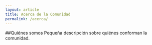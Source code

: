 ```yaml
---
layout: article 
title: Acerca de la Comunidad
permalink: /acerca/
---
```

##Qui&eacute;nes somos
Pequeña descripci&oacute;n sobre qui&eacute;nes conforman la comunidad.
